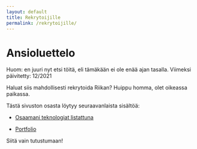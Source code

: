```yaml
---
layout: default
title: Rekrytoijille
permalink: /rekrytoijille/
---
```


# Ansioluettelo

Huom: en juuri nyt etsi töitä, eli tämäkään ei ole enää ajan tasalla. Viimeksi päivitetty: 12/2021

Haluat siis mahdollisesti rekrytoida Riikan? Huippu homma, olet oikeassa paikassa.

Tästä sivuston osasta löytyy seuraavanlaista sisältöä:

* <a href="/kotisivu/teknologiat">Osaamani teknologiat listattuna</a>

* <a href="/kotisivu/portfolio">Portfolio</a>

Siitä vain tutustumaan!
